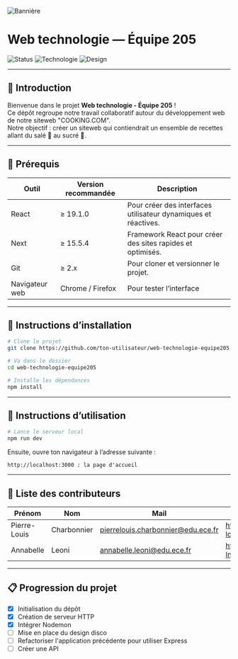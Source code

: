 ![Bannière](.wallpaperwebtech.png)

# Web technologie — Équipe 205

![Status](https://img.shields.io/badge/status-en%20cours-yellow)
![Technologie](https://img.shields.io/badge/HTML%2FCSS%2FJS-en%20action-blue)
![Design](https://img.shields.io/badge/design-disco%20friendly-pink)

---

## 🍿 Introduction

Bienvenue dans le projet **Web technologie - Équipe 205** !  
Ce dépôt regroupe notre travail collaboratif autour du développement web de notre siteweb "COOKING.COM".  
Notre objectif : créer un siteweb qui contiendrait un ensemble de recettes allant du salé 🍗 au sucré 🍪.

---

## 🧰 Prérequis


| Outil            | Version recommandée | Description                                                   |
|------------------|---------------------|---------------------------------------------------------------|
| React            | ≥ 19.1.0            | Pour créer des interfaces utilisateur dynamiques et réactives.|
| Next             | ≥ 15.5.4            | Framework React pour créer des sites rapides et optimisés.    |
| Git              | ≥ 2.x               | Pour cloner et versionner le projet.                          |
| Navigateur web   | Chrome / Firefox    | Pour tester l’interface                                       |

---

## 🚀 Instructions d’installation

```bash
# Clone le projet
git clone https://github.com/ton-utilisateur/web-technologie-equipe205.git

# Va dans le dossier
cd web-technologie-equipe205

# Installe les dépendances
npm install
```

---

## 🥨 Instructions d’utilisation

```bash
# Lance le serveur local
npm run dev
```

Ensuite, ouvre ton navigateur à l’adresse suivante :
```
http://localhost:3000 : la page d'accueil
```

---

## 👥 Liste des contributeurs
   
| Prénom        | Nom          |  Mail                                | Profil GitHub                              |
|---------------|--------------|--------------------------------------|--------------------------------------------|
| Pierre-Louis  | Charbonnier  | pierrelouis.charbonnier@edu.ece.fr   | https://github.com/pierre-louis245         |
| Annabelle     | Leoni        | annabelle.leoni@edu.ece.fr           | https://github.com/annabelle-lni           |


---

## 📋 Progression du projet

- [x] Initialisation du dépôt  
- [x] Création de serveur HTTP
- [x] Intégrer Nodemon  
- [ ] Mise en place du design disco  
- [ ] Refactoriser l'application précédente pour utiliser Express 
- [ ] Créer une API   
